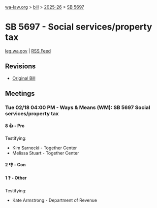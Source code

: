 [wa-law.org](/) > [bill](/bill/) > [2025-26](/bill/2025-26/) > [SB 5697](/bill/2025-26/sb/5697/)

# SB 5697 - Social services/property tax
[leg.wa.gov](https://app.leg.wa.gov/billsummary?BillNumber=5697&Year=2025&Initiative=false) | [RSS Feed](./rss.xml)

## Revisions
* [Original Bill](1/)

## Meetings
### Tue 02/18 04:00 PM - Ways & Means (WM): SB 5697 Social services/property tax
#### 8 👍 - Pro
Testifying:
* Kim Sarnecki - Together Center
* Melissa Stuart - Together Center

#### 2 👎 - Con

#### 1 ❓ - Other
Testifying:
* Kate Armstrong - Department of Revenue
